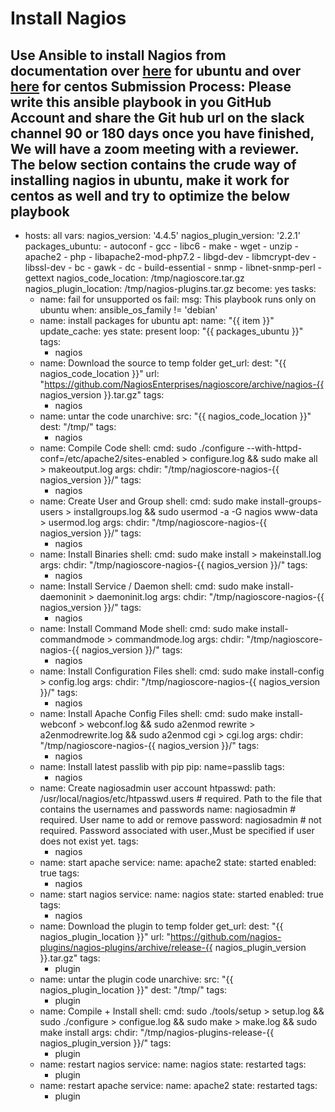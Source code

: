 # Install Nagios
Use Ansible to install Nagios from documentation over [here](https://support.nagios.com/kb/article/nagios-core-installing-nagios-core-from-source-96.html#Ubuntu) for ubuntu and over [here](https://support.nagios.com/kb/article/nagios-core-installing-nagios-core-from-source-96.html#CentOS) for centos
Submission Process: 
Please write this ansible playbook in you GitHub Account and share the Git hub url on the slack channel 90 or 180 days once you have finished, We will have a zoom meeting with a reviewer.
The below section contains the crude way of installing nagios in ubuntu, make it work for centos as well and try to optimize the below playbook
---
- hosts: all
  vars:
    nagios_version: '4.4.5'
    nagios_plugin_version: '2.2.1'
    packages_ubuntu:
      - autoconf 
      - gcc 
      - libc6 
      - make 
      - wget 
      - unzip 
      - apache2 
      - php 
      - libapache2-mod-php7.2 
      - libgd-dev
      - libmcrypt-dev 
      - libssl-dev 
      - bc 
      - gawk 
      - dc 
      - build-essential 
      - snmp 
      - libnet-snmp-perl 
      - gettext
    nagios_code_location: /tmp/nagioscore.tar.gz
    nagios_plugin_location: /tmp/nagios-plugins.tar.gz
  become: yes
  tasks:
    - name: fail for unsupported os
      fail:
        msg: This playbook runs only on ubuntu
      when: ansible_os_family != 'debian'
    - name: install packages for ubuntu
      apt:
        name: "{{ item }}"
        update_cache: yes
        state: present
      loop: "{{ packages_ubuntu }}"
      tags:
        - nagios
    - name: Download the source to temp folder
      get_url:
        dest: "{{ nagios_code_location }}"
        url: "https://github.com/NagiosEnterprises/nagioscore/archive/nagios-{{ nagios_version }}.tar.gz"
      tags:
        - nagios
    - name: untar the code
      unarchive:
        src: "{{ nagios_code_location }}"
        dest: "/tmp/"
      tags:
        - nagios
    - name: Compile Code
      shell:
        cmd: sudo ./configure --with-httpd-conf=/etc/apache2/sites-enabled > configure.log && sudo make all > makeoutput.log
      args:
        chdir: "/tmp/nagioscore-nagios-{{ nagios_version }}/"
      tags:
        - nagios
    - name: Create User and Group
      shell:
        cmd: sudo make install-groups-users > installgroups.log && sudo usermod -a -G nagios www-data > usermod.log
      args:
        chdir: "/tmp/nagioscore-nagios-{{ nagios_version }}/"
      tags:
        - nagios
    - name: Install Binaries
      shell:
        cmd: sudo make install > makeinstall.log
      args:
        chdir: "/tmp/nagioscore-nagios-{{ nagios_version }}/"
      tags:
        - nagios
    - name: Install Service / Daemon
      shell:
        cmd: sudo make install-daemoninit > daemoninit.log
      args:
        chdir: "/tmp/nagioscore-nagios-{{ nagios_version }}/"
      tags:
        - nagios
    - name: Install Command Mode
      shell:
        cmd: sudo make install-commandmode > commandmode.log
      args:
        chdir: "/tmp/nagioscore-nagios-{{ nagios_version }}/"
      tags:
        - nagios
    - name: Install Configuration Files
      shell:
        cmd: sudo make install-config > config.log
      args:
        chdir: "/tmp/nagioscore-nagios-{{ nagios_version }}/"
      tags:
        - nagios
    - name: Install Apache Config Files
      shell:
        cmd: sudo make install-webconf > webconf.log && sudo a2enmod rewrite > a2enmodrewrite.log && sudo a2enmod cgi > cgi.log
      args:
        chdir: "/tmp/nagioscore-nagios-{{ nagios_version }}/"
      tags:
        - nagios
    - name: Install latest passlib with pip
      pip: name=passlib
      tags:
        - nagios
    - name: Create nagiosadmin user account
      htpasswd:
        path: /usr/local/nagios/etc/htpasswd.users # required. Path to the file that contains the usernames and passwords
        name: nagiosadmin # required. User name to add or remove
        password: nagiosadmin # not required. Password associated with user.,Must be specified if user does not exist yet.
      tags:
        - nagios
    - name: start apache
      service:
        name: apache2
        state: started
        enabled: true
      tags:
        - nagios
    - name: start nagios
      service:
        name: nagios
        state: started
        enabled: true
      tags:
        - nagios
    - name: Download the plugin to temp folder
      get_url:
        dest: "{{ nagios_plugin_location }}"
        url: "https://github.com/nagios-plugins/nagios-plugins/archive/release-{{ nagios_plugin_version }}.tar.gz"
      tags:
        - plugin
    - name: untar the plugin code
      unarchive:
        src: "{{ nagios_plugin_location }}"
        dest: "/tmp/"
      tags:
        - plugin
    - name: Compile + Install
      shell:
        cmd: sudo ./tools/setup > setup.log && sudo ./configure > configue.log && sudo make > make.log && sudo make install
      args:
        chdir: "/tmp/nagios-plugins-release-{{ nagios_plugin_version }}/"
      tags:
        - plugin
    - name: restart nagios
      service:
        name: nagios
        state: restarted
      tags:
        - plugin
    - name: restart apache
      service:
        name: apache2
        state: restarted
      tags:
        - plugin
